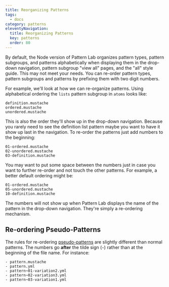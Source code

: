 ```yaml
---
title: Reorganizing Patterns
tags:
  - docs
category: patterns
eleventyNavigation:
  title: Reorganizing Patterns
  key: patterns
  order: 80
---
```


By default, the Node version of Pattern Lab organizes pattern types, pattern subgroups, and patterns alphabetically when displaying them in the drop-down navigation, pattern subgroup "view all" pages, and the "all" style guide. This may not meet your needs. You can re-order pattern types, pattern subgroups and patterns by prefixing them with two digit numbers.

For example, we'll look at how we can re-organize patterns. Using alphabetical ordering the `lists` pattern subgroup in `atoms` looks like:

```
definition.mustache
ordered.mustache
unordered.mustache
```

This is also the order they'll show up in the drop-down navigation. Because you rarely need to see the definition list pattern maybe you want to have it show up last in the navigation. To re-order the patterns just add numbers to the beginning:

```
01-ordered.mustache
02-unordered.mustache
03-definition.mustache
```

You may want to put some space between the numbers just in case you want to further re-order and not touch the other patterns. For example, a better default ordering might be:

```
01-ordered.mustache
05-unordered.mustache
10-definition.mustache
```

The numbers will not show up when Pattern Lab displays the name of the pattern in the drop-down navigation. They're simply a re-ordering mechanism.

## Re-ordering Pseudo-Patterns

The rules for re-ordering [pseudo-patterns](/docs/using-pseudo-patterns/) are slightly different than normal patterns. The numbers go **after** the tilde sign (`~`) rather than at the beginning of the file name. For instance:

```
- pattern.mustache
- pattern.yml
- pattern~01-variation2.yml
- pattern~02-variation3.yml
- pattern~03-variation1.yml
```
